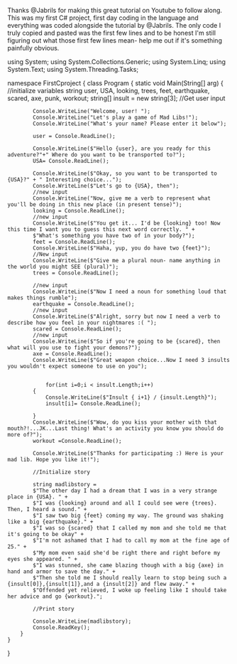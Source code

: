 Thanks @Jabrils for making this great tutorial on Youtube to follow along. This was my first C# project, first day coding in the language and everything was coded alongside the tutorial by @Jabrils. The only code I truly copied and pasted was the first few lines and to be honest I'm still figuring out what those first few lines mean- help me out if it's something painfully obvious. 

using System;
using System.Collections.Generic;
using System.Linq;
using System.Text;
using System.Threading.Tasks;

namespace FirstCproject
{
    class Program
    {
        static void Main(String[] arg)
        {
            //initialize variables
            string user, USA, looking, trees, feet, earthquake, scared, axe, punk, workout;
            string[] insult = new string[3];
            //Get user input

            Console.WriteLine("Welcome, user! ");
            Console.WriteLine("Let's play a game of Mad Libs!");
            Console.WriteLine("What's your name? Please enter it below");

            user = Console.ReadLine();

            Console.WriteLine($"Hello {user}, are you ready for this adventure?"+" Where do you want to be transported to?");
            USA= Console.ReadLine();
         
            Console.WriteLine($"Okay, so you want to be transported to {USA}?" + " Interesting choice...");
            Console.WriteLine($"Let's go to {USA}, then");
            //new input
            Console.WriteLine("Now, give me a verb to represent what you'll be doing in this new place (in present tense)");
            looking = Console.ReadLine();
            //new input
            Console.WriteLine($"You get it... I'd be {looking} too! Now this time I want you to guess this next word correctly. " +
            $"What's something you have two of in your body?");
            feet = Console.ReadLine();
            Console.WriteLine($"Haha, yup, you do have two {feet}");
            //New input
            Console.WriteLine($"Give me a plural noun- name anything in the world you might SEE (plural)");
            trees = Console.ReadLine();

            //new input
            Console.WriteLine($"Now I need a noun for something loud that makes things rumble");
            earthquake = Console.ReadLine();
            //new input
            Console.WriteLine($"Alright, sorry but now I need a verb to describe how you feel in your nightmares :( ");
            scared = Console.ReadLine();
            //new input
            Console.WriteLine($"So if you're going to be {scared}, then what will you use to fight your demons?");
            axe = Console.ReadLine();
            Console.WriteLine($"Great weapon choice...Now I need 3 insults you wouldn't expect someone to use on you");

      
                for(int i=0;i < insult.Length;i++)
            {
                Console.WriteLine($"Insult { i+1} / {insult.Length}");
                insult[i]= Console.ReadLine();

            }
            Console.WriteLine($"Wow, do you kiss your mother with that mouth?!...JK...Last thing! What's an activity you know you should do more of?");
            workout =Console.ReadLine();

            Console.WriteLine($"Thanks for participating :) Here is your mad lib. Hope you like it!");

            //Initialize story

            string madlibstory =
            $"The other day I had a dream that I was in a very strange place in {USA}. " +
            $"I was {looking} around and all I could see were {trees}. Then, I heard a sound." +
            $"I saw two big {feet} coming my way. The ground was shaking like a big {earthquake}." +
            $"I was so {scared} that I called my mom and she told me that it's going to be okay" +
            $"I'm not ashamed that I had to call my mom at the fine age of 25." +
            $"My mom even said she'd be right there and right before my eyes she appeared. " +
            $"I was stunned, she came blazing though with a big {axe} in hand and armor to save the day." +
            $"Then she told me I should really learn to stop being such a {insult[0]},{insult[1]},and a {insult[2]} and flew away." +
            $"Offended yet relieved, I woke up feeling like I should take her advice and go {workout}.";

            //Print story

            Console.WriteLine(madlibstory);
            Console.ReadKey();  
        }
    }
}
